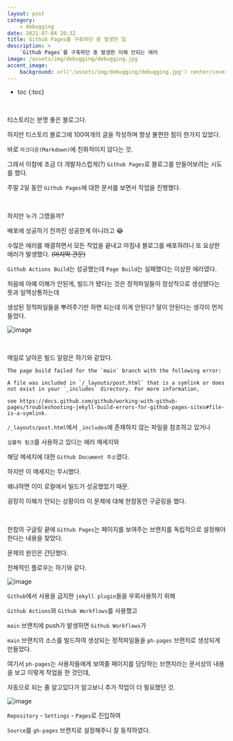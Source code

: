 ```yaml
---
layout: post
category:
    - debugging
date: 2021-07-04 20:32
title: Github Pages를 구축하던 중 발생한 일
description: >
    `Github Pages`를 구축하던 중 발생한 이해 안되는 에러
image: /assets/img/debugging/debugging.jpg
accent_image:
    background: url('/assets/img/debugging/debugging.jpg') center/cover
---
```


* toc
{:toc}
  
&nbsp;  

티스토리는 분명 좋은 블로그다.

하지만 티스토리 블로그에 100여개의 글을 작성하며 항상 불편한 점이 한가지 있었다.

바로 `마크다운(Markdown)`에 친화적이지 않다는 것.

그래서 이참에 조금 더 개발자스럽게(?) `Github Pages`로 블로그를 만들어보려는 시도를 했다.

주말 2일 동안 `Github Pages`에 대한 문서를 보면서 작업을 진행했다.  

<br />

하지만 누가 그랬을까?

배포에 성공하기 전까진 성공한게 아니라고 😂

수많은 에러를 해결하면서 모든 작업을 끝내고 마침내 블로그를 배포하려니 또 요상한 에러가 발생했다. ~~(마지막 관문)~~

`Github Actions Build`는 성공했는데 `Page Build`는 실패했다는 이상한 에러였다.

처음에 아예 이해가 안된게, 빌드가 됐다는 것은 정적파일들이 정상적으로 생성됐다는 뜻과 일맥상통하는데

생성된 정적파일들을 뿌려주기만 하면 되는데 이게 안된다? 말이 안된다는 생각이 먼저 들었다.

![image](https://user-images.githubusercontent.com/71188307/124382673-8c18ad80-dd03-11eb-93b4-5452df1894a3.png)

<br />

메일로 날아온 빌드 알람은 하기와 같았다.

```text
The page build failed for the `main` branch with the following error:

A file was included in `/_layouts/post.html` that is a symlink or does not exist in your `_includes` directory. For more information,
 
see https://docs.github.com/github/working-with-github-pages/troubleshooting-jekyll-build-errors-for-github-pages-sites#file-is-a-symlink.
```

`/_layouts/post.html`에서 `_includes`에 존재하지 않는 파일을 참조하고 있거나

`심볼릭 링크`를 사용하고 있다는 에러 메세지와

해당 메세지에 대한 `Github Document 주소`였다.

하지만 이 메세지는 무시했다.

왜냐하면 이미 로컬에서 빌드가 성공했었기 때문.

굉장히 이해가 안되는 상황이라 이 문제에 대해 한참동안 구글링을 했다.

<br />

한참의 구글링 끝에 `Github Pages`는 페이지를 보여주는 브랜치를 독립적으로 설정해야 한다는 내용을 찾았다.

문제의 원인은 간단했다.

전체적인 플로우는 하기와 같다.

![image](https://user-images.githubusercontent.com/71188307/124385780-254ec080-dd12-11eb-8570-61c749434ccd.png)

`Github`에서 사용을 금지한 `jekyll plugin`들을 우회사용하기 위해

`Github Actions`와 `Github Workflows`를 사용했고

`main` 브랜치에 push가 발생하면 `Github Workflows`가

`main` 브랜치의 소스를 빌드하여 생성되는 정적파일들을 `ph-pages` 브랜치로 생성되게 만들었다.

여기서 `ph-pages`는 사용자들에게 보여줄 페이지를 담당하는 브랜치라는 문서상의 내용을 보고 이렇게 작업을 한 것인데,

자동으로 되는 줄 알고있다가 알고보니 추가 작업이 더 필요했던 것.

![image](https://user-images.githubusercontent.com/71188307/124382653-6f7c7580-dd03-11eb-8b80-2681adf9cbac.png)

`Repository` - `Settings` - `Pages`로 진입하여

`Source`를 `gh-pages` 브랜치로 설정해주니 잘 동작하였다.
